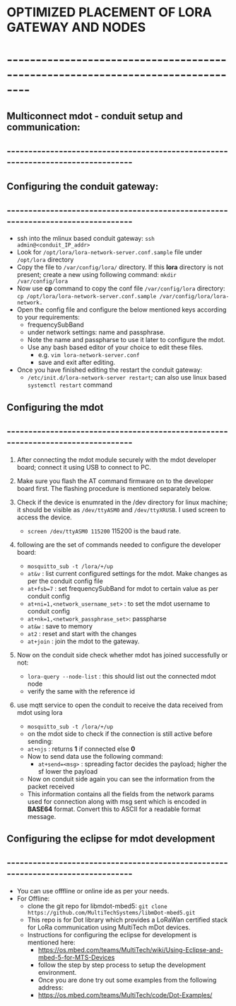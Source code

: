 # OPTIMIZED PLACEMENT OF LORA GATEWAY AND NODES #
# **--------------------------------------------------------------------------------**
## **Multiconnect mdot - conduit setup and communication:**
## **--------------------------------------------------------------------------------**

## **Configuring the conduit gateway:**
## **--------------------------------------------------------------------------------**

- ssh into the mlinux based conduit gateway:
  `ssh admin@<conduit_IP_addr>`
- Look for `/opt/lora/lora-network-server.conf.sample` file under `/opt/lora` directory
- Copy the file to `/var/config/lora/` directory. If this **lora** directory is
  not present; create a new using following command: `mkdir /var/config/lora`
- Now use **cp** command to copy the conf file `/var/config/lora` directory: `cp /opt/lora/lora-network-server.conf.sample /var/config/lora/lora-network.`
- Open the config file and configure the below mentioned keys according to your requirements:
  * frequencySubBand
  * under network settings: name and passphrase.
  * Note the name and passpharse to use it later to configure the mdot.
  * Use any bash based editor of your choice to edit these files.
    * e.g. `vim lora-network-server.conf`
    * save and exit after editing.
- Once you have finished editing the restart the conduit gateway:
  * `/etc/init.d/lora-network-server restart`; can also use linux based `systemctl restart` command

## **Configuring the mdot**
## **--------------------------------------------------------------------------------**

1. After connecting the mdot module securely with the mdot developer board; connect it using USB to connect to PC.
2. Make sure you flash the AT command firmware on to the developer board first. The flashing procedure is mentioned separately below.
3. Check if the device is enumrated in the /dev directory for linux machine; it should be visible as `/dev/ttyASM0` and `/dev/ttyXRUSB`. I used screen to access the device.
   - `screen /dev/ttyASM0 115200` 115200 is the baud rate.
4. following are the set of commands needed to configure the developer board:
   - `mosquitto_sub -t /lora/+/up`
   - `at&v` : list current configured settings for the mdot. Make changes as per the
      conduit config file
   - `at+fsb=7` : set frequencySubBand for mdot to certain value as per conduit config
   - `at+ni=1,<network_username_set>` : to set the mdot username to conduit config
   - `at+nk=1,<network_passphrase_set>`: passpharse
   - `at&w` : save to memory
   - `at2` : reset and start with the changes
   - `at+join` : join the mdot to the gateway.

5. Now on the conduit side check whether mdot has joined successfully or not:
   - `lora-query --node-list` :  this should list out the connected mdot node
   - verify the same with the reference id
6. use mqtt service to open the conduit to receive the data received from mdot using lora
   - `mosquitto_sub -t /lora/+/up`
   - on the mdot side to check if the connection is still active before sending:
   - `at+njs` : returns **1** if connected else **0**
   - Now to send data use the following command:
     * `at+send=<msg>` : spreading factor decides the payload; higher the sf lower the payload
   - Now on conduit side again you can see the information from the packet received
   - This information contains all the fields from the network params used for connection along with msg sent which is encoded in **BASE64** format. Convert this to ASCII for a readable format message.

## **Configuring the eclipse for mdot development**
## **--------------------------------------------------------------------------------**
- You can use offfline or online ide as per your needs.
- For Offline:
  * clone the git repo for libmdot-mbed5: `git clone https://github.com/MultiTechSystems/libmDot-mbed5.git`
  * This repo is for Dot library which provides a LoRaWan certified stack for LoRa
  communication using MultiTech mDot devices.
  * Instructions for configuring the eclipse for development is mentioned here:
    - https://os.mbed.com/teams/MultiTech/wiki/Using-Eclipse-and-mbed-5-for-MTS-Devices
    - follow the step by step process to setup the development environment.
    - Once you are done try out some examples from the following address:
	* https://os.mbed.com/teams/MultiTech/code/Dot-Examples/
